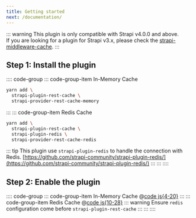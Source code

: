 ```yaml
---
title: Getting started
next: /documentation/
---
```


::: warning
This plugin is only compatible with Strapi v4.0.0 and above.  
If you are looking for a plugin for Strapi v3.x, please check the [strapi-middleware-cache](https://github.com/patrixr/strapi-middleware-cache/).
:::


## Step 1: Install the plugin

:::: code-group
::: code-group-item In-Memory Cache

```bash
yarn add \
  strapi-plugin-rest-cache \
  strapi-provider-rest-cache-memory
```
:::
::: code-group-item Redis Cache
```bash
yarn add \
  strapi-plugin-rest-cache \
  strapi-plugin-redis \
  strapi-provider-rest-cache-redis
```
::: tip
This plugin use `strapi-plugin-redis` to handle the connection with Redis.
[https://github.com/strapi-community/strapi-plugin-redis/](https://github.com/strapi-community/strapi-plugin-redis/)
:::
:::
::::


## Step 2: Enable the plugin


:::: code-group
::: code-group-item In-Memory Cache
@[code js{4-20}](../samples/config/plugins.memory.js)
:::
::: code-group-item Redis Cache
@[code js{10-28}](../samples/config/plugins.redis.js)
::: warning
Ensure `redis` configuration come before `strapi-plugin-rest-cache`
:::
:::
::::
